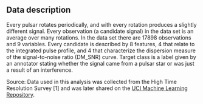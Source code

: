 ## Data description

Every pulsar rotates periodically, and with every rotation produces a slightly different signal. Every observation (a candidate signal) in the data set is an average over many rotations. In the data set there are 17898 observations and 9 variables. Every candidate is described by 8 features, 4 that relate to the integrated pulse profile, and 4 that characterize the dispersion measure of the signal-to-noise ratio (DM_SNR) curve. Target class is a label given by an annotator stating whether the signal came from a pulsar star or was just a result of an interference.

Source: Data used in this analysis was collected from the High Time Resolution Survey [1] and was later shared on the [UCI Machine Learning Repository](https://archive.ics.uci.edu/ml/datasets/HTRU2).